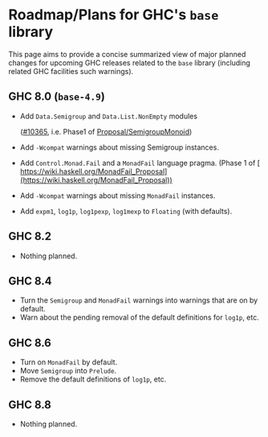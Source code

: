 # Roadmap/Plans for GHC's `base` library


This page aims to provide a concise summarized view of major planned changes for upcoming GHC releases related to the `base` library (including related GHC facilities such warnings).

## GHC 8.0 (`base-4.9`)

- Add `Data.Semigroup` and `Data.List.NonEmpty` modules

  ([\#10365](https://gitlab.haskell.org//ghc/ghc/issues/10365), i.e. Phase1 of [Proposal/SemigroupMonoid](proposal/semigroup-monoid))
- Add `-Wcompat` warnings about missing Semigroup instances.
- Add `Control.Monad.Fail` and a `MonadFail` language pragma. (Phase 1 of [ https://wiki.haskell.org/MonadFail_Proposal](https://wiki.haskell.org/MonadFail_Proposal))
- Add `-Wcompat` warnings about missing `MonadFail` instances.
- Add `expm1`, `log1p`, `log1pexp`, `log1mexp` to `Floating` (with defaults).

## GHC 8.2

- Nothing planned.

## GHC 8.4

- Turn the `Semigroup` and `MonadFail` warnings into warnings that are on by default.
- Warn about the pending removal of the default definitions for `log1p`, etc.

## GHC 8.6

- Turn on `MonadFail` by default.
- Move `Semigroup` into `Prelude`.
- Remove the default definitions of  `log1p`, etc.

## GHC 8.8

- Nothing planned.

